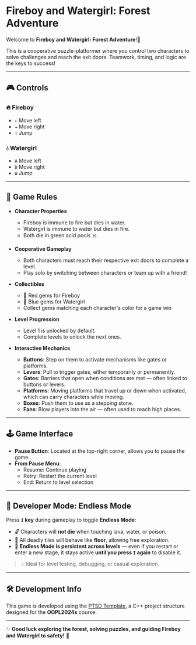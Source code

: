 # Fireboy and Watergirl: Forest Adventure

Welcome to **Fireboy and Watergirl: Forest Adventure**!🌳

This is a cooperative puzzle-platformer where you control two characters to solve challenges and reach the exit doors. Teamwork, timing, and logic are the keys to success!

---

## 🎮 Controls

### 🔥 Fireboy

* ```←``` Move left
* ```→``` Move right
* ```↑``` Jump

### 💧 Watergirl

* ```A``` Move left
* ```D``` Move right
* ```W``` Jump

---

## 📜 Game Rules

- **Character Properties**

  * Fireboy is immune to fire but dies in water.
  * Watergirl is immune to water but dies in fire.
  * Both die in green acid pools ☠️.

- **Cooperative Gameplay**

  * Both characters must reach their respective exit doors to complete a level.
  * Play solo by switching between characters or team up with a friend!

- **Collectibles**

  * 🔴 Red gems for Fireboy
  * 🔵 Blue gems for Watergirl
  * Collect gems matching each character's color for a game win

- **Level Progression**

  * Level 1 is unlocked by default.
  * Complete levels to unlock the next ones.

- **Interactive Mechanics**

  * **Buttons**: Step on them to activate mechanisms like gates or platforms.
  * **Levers**: Pull to trigger gates, either temporarily or permanently.
  * **Gates**: Barriers that open when conditions are met — often linked to buttons or levers.
  * **Platforms**: Moving platforms that travel up or down when activated, which can carry characters while moving.
  * **Boxes**: Push them to use as a stepping stone.
  * **Fans**: Blow players into the air — often used to reach high places.

---

## 🕹️ Game Interface

- **Pause Button**: Located at the top-right corner, allows you to pause the game.
- **From Pause Menu**:
  - Resume: Continue playing
  - Retry: Restart the current level
  - End: Return to level selection

---

## 🧪 Developer Mode: Endless Mode

Press **`I` key** during gameplay to toggle **Endless Mode**:

- 🔓 Characters will **not die** when touching lava, water, or poison.
- 🔄 All deadly tiles will behave like **floor**, allowing free exploration.
- 🔁 **Endless Mode is persistent across levels** — even if you restart or enter a new stage, it stays active **until you press `I` again** to disable it.

> 💡 Ideal for level testing, debugging, or casual exploration.

---

## 🛠️ Development Info

This game is developed using the [PTSD Template](https://github.com/ntut-open-source-club/practical-tools-for-simple-design), a C++ project structure designed for the **OOPL2024s** course.

---

✨ **Good luck exploring the forest, solving puzzles, and guiding Fireboy and Watergirl to safety!** 🧩
